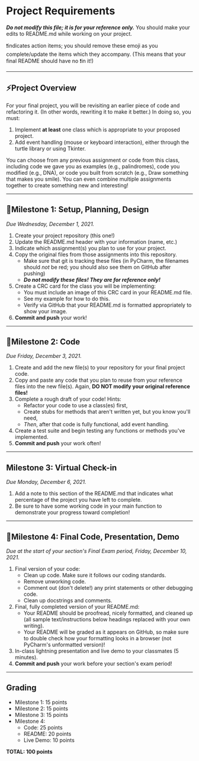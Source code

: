 # Project Requirements
**_Do not modify this file; it is for your reference only._** 
You should make your edits to README.md while working on your project. 

❗️indicates action items; you should remove these emoji as you 
complete/update the items which they accompany. 
(This means that your final README should have no ❗️in it!)

---

## ⚡️Project Overview

For your final project, you will be revisiting an earlier piece of code and refactoring it. (In other words, rewriting it to make it better.) In doing so, you must:
1. Implement **at least** one class which is appropriate to your proposed project.
2. Add event handling (mouse or keyboard interaction), either through the
turtle library or using Tkinter.

You can choose from any previous assignment or code from this class, 
including code we gave you as examples (e.g., palindromes), 
code you modified (e.g., DNA), or code you built from scratch 
(e.g., Draw something that makes you smile). You can even combine multiple
assignments together to create something new and interesting!

---

## 📌Milestone 1: Setup, Planning, Design
*Due Wednesday, December 1, 2021.*

1. Create your project repository (this one!) 
2. Update the README.md header with your information (name, etc.)
3. Indicate which assignment(s) you plan to use for your project.
4. Copy the original files from those assignments into this repository.
    - Make sure that git is tracking these files (in PyCharm, the filenames should *not* be red; you should also see them on GitHub after pushing)
    - _**Do not modify these files! They are for reference only!**_
5. Create a CRC card for the class you will be implementing:
    - You must include an image of this CRC card in your README.md file.
    - See my example for how to do this.
    - Verify via GitHub that your README.md is formatted appropriately to show your image.
6. **Commit and push** your work!

---

## 📌Milestone 2: Code
*Due Friday, December 3, 2021.*

1. Create and add the new file(s) to your repository for your final project code.
2. Copy and paste any code that you plan to reuse from your reference files into the new file(s). Again, **DO NOT modify your original reference files!**
3. Complete a rough draft of your code! Hints:
    - Refactor your code to use a class(es) first,
    - Create stubs for methods that aren't written yet, but you know you'll need,
    - *Then*, after that code is fully functional, add event handling.
4. Create a test suite and begin testing any functions or methods you've implemented.
5. **Commit and push** your work often!

---

## Milestone 3: Virtual Check-in
*Due Monday, December 6, 2021.*

1. Add a note to this section of the README.md that indicates what percentage of the project you have left to complete.
2. Be sure to have some working code in your main function to demonstrate your progress toward completion!

---

## 📌Milestone 4: Final Code, Presentation, Demo
*Due at the start of your section's Final Exam period, Friday, December 10, 2021.*

1. Final version of your code:
    - Clean up code. Make sure it follows our coding standards.
    - Remove unworking code.
    - Comment out (don't delete!) any print statements or other debugging code.
    - Clean up docstrings and comments.  
2. Final, fully completed version of your README.md:
    - Your README should be proofread, nicely formatted, and cleaned up (all sample text/instructions below headings replaced with your own writing).
    - Your README will be graded as it appears on GitHub, so make sure to double check how your formatting looks in a browser (not PyCharm's unformatted version)!
3. In-class lightning presentation and live demo to your classmates (5 minutes).
5. **Commit and push** your work before your section's exam period!

---
## Grading
- Milestone 1: 15 points
- Milestone 2: 15 points
- Milestone 3: 15 points
- Milestone 4:
  - Code: 25 points
  - README: 20 points
  - Live Demo: 10 points

**TOTAL: 100 points**

